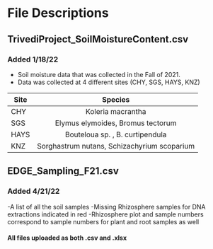 # File Descriptions 

## TrivediProject_SoilMoistureContent.csv
### Added 1/18/22
- Soil moisture data that was collected in the Fall of 2021. 
- Data was collected at 4 different sites (CHY, SGS, HAYS, KNZ) 

| Site    | Species       | 
| ------------- |:-------------:|
| CHY    | Koleria macrantha | 
| SGS  | Elymus elymoides, Bromus tectorum    |
| HAYS | Bouteloua sp. , B. curtipendula   |
| KNZ  | Sorghastrum nutans, Schizachyrium scoparium | 


## EDGE_Sampling_F21.csv
### Added 4/21/22
-A list of all the soil samples 
-Missing Rhizosphere samples for DNA extractions indicated in red
-Rhizosphere plot and sample numbers correspond to sample numbers for plant and root samples as well 


#### All files uploaded as both .csv and .xlsx 
